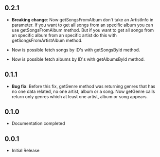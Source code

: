 ## 0.2.1

* **Breaking change**: Now getSongsFromAlbum don't take an ArtistInfo in parameter. If you want to get 
    all songs from an specific album you can use getSongsFromAlbum method. But if you want to get
    all songs from an specific album from an specific artist do this with getSongsFromArtistAlbum
    method. 

* Now is possible fetch songs by ID's with getSongsById method.

* Now is possible fetch albums by ID's with getAlbumsById method.

## 0.1.1

* **Bug fix**: Before this fix, getGenre method was returning genres that has no one data
    related, no one artist, album or a song. Now getGenre calls return only genres which 
    at least one artist, album or song appears. 

## 0.1.0

* Documentation completed

## 0.0.1

* Initial Release
